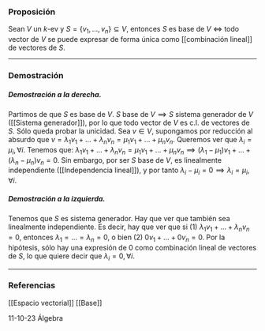 ### Proposición

Sean $V$ un $k$-ev y $S = \{v_1, \dots, v_n\} \subseteq V$, entonces $S$ es base de $V$ $\iff$ todo vector de $V$ se puede expresar de forma única como [[combinación lineal]] de vectores de $S$.
 
---
### Demostración

##### Demostración a la derecha.
Partimos de que $S$ es base de $V$. $S$ base de $V \implies S$ sistema generador de $V$ ([[Sistema generador]]), por lo que todo vector de $V$ es c.l. de vectores de $S$. Sólo queda probar la unicidad.
Sea $v \in V$, supongamos por reducción al absurdo que $v = \lambda_1 v_1 + \dots + \lambda_n v_n = \mu_1 v_1 + \dots + \mu_n v_n$. Queremos ver que $\lambda_i = \mu_i, \forall i$. Tenemos que: $\lambda_1 v_1 + \dots + \lambda_n v_n = \mu_1 v_1 + \dots + \mu_n v_n \implies (\lambda_1 - \mu_1)v_1 + \dots + (\lambda_n - \mu_n)v_n = 0$. Sin embargo, por ser $S$ base de $V$, es linealmente independiente ([[Independencia lineal]]), y por tanto $\lambda_i - \mu_i = 0 \implies \lambda_i = \mu_i, \forall i$.

##### Demostración a la izquierda.
Tenemos que $S$ es sistema generador. Hay que ver que también sea linealmente independiente. Es decir, hay que ver que si (1) $\lambda_1 v_1 + \dots + \lambda_n v_n = 0$, entonces $\lambda_1 = \dots = \lambda_n = 0$, o bien (2) $0v_1 + \dots + 0v_n = 0$. Por la hipótesis, sólo hay una expresión de $0$ como combinación lineal de vectores de $S$, lo que quiere decir que $\lambda_i = 0, \forall i$.


---
### Referencias
[[Espacio vectorial]]
[[Base]]

11-10-23 Álgebra